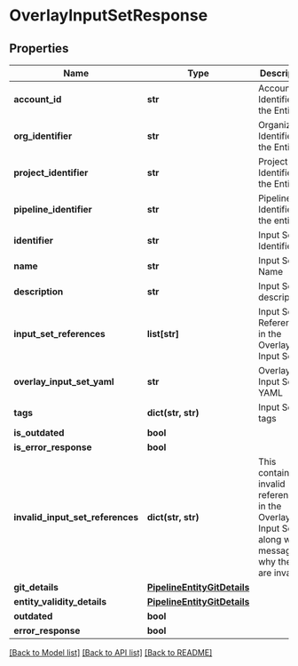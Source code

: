 # OverlayInputSetResponse

## Properties
Name | Type | Description | Notes
------------ | ------------- | ------------- | -------------
**account_id** | **str** | Account Identifier for the Entity. | [optional] 
**org_identifier** | **str** | Organization Identifier for the Entity. | [optional] 
**project_identifier** | **str** | Project Identifier for the Entity. | [optional] 
**pipeline_identifier** | **str** | Pipeline Identifier for the entity. | [optional] 
**identifier** | **str** | Input Set Identifier | [optional] 
**name** | **str** | Input Set Name | [optional] 
**description** | **str** | Input Set description | [optional] 
**input_set_references** | **list[str]** | Input Set References in the Overlay Input Set | [optional] 
**overlay_input_set_yaml** | **str** | Overlay Input Set YAML | [optional] 
**tags** | **dict(str, str)** | Input Set tags | [optional] 
**is_outdated** | **bool** |  | [optional] 
**is_error_response** | **bool** |  | [optional] 
**invalid_input_set_references** | **dict(str, str)** | This contains the invalid references in the Overlay Input Set, along with a message why they are invalid | [optional] 
**git_details** | [**PipelineEntityGitDetails**](PipelineEntityGitDetails.md) |  | [optional] 
**entity_validity_details** | [**PipelineEntityGitDetails**](PipelineEntityGitDetails.md) |  | [optional] 
**outdated** | **bool** |  | [optional] 
**error_response** | **bool** |  | [optional] 

[[Back to Model list]](../README.md#documentation-for-models) [[Back to API list]](../README.md#documentation-for-api-endpoints) [[Back to README]](../README.md)

